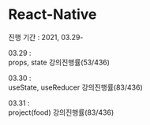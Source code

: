 # React-Native
진행 기간 : 2021, 03.29-

03.29 :  <br/> props, state  강의진행률(53/436)

03.30 :  <br/> useState, useReducer  강의진행률(83/436)

03.31 :  <br/> project(food) 강의진행률(83/436)
